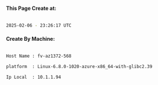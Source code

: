 
   
#### This Page Create at:

```bash

2025-02-06 - 23:26:17 UTC

```

#### Create By Machine:

```bash

Host Name : fv-az1372-568

platform  : Linux-6.8.0-1020-azure-x86_64-with-glibc2.39

Ip Local  : 10.1.1.94

```

